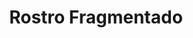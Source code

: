 ---
title: "Rostro Fragmentado"
description: "Esta pieza es una exploración de la forma como lenguaje. Un perfil humano construido con geometría mínima, donde el ojo es un círculo perfecto y la textura desgastada sugiere memoria, historia, desgaste. Quise representar la identidad como algo que se construye y se erosiona, como una máscara que revela más de lo que oculta. Es una obra sobre presencia, sobre lo que queda cuando se reduce todo a lo esencial."
image: "@assets/projects/19.jpg"
---